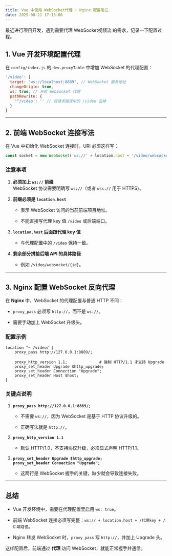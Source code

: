 ```yaml
---
title: Vue 中使用 WebSocket代理 + Nginx 配置笔记
date: 2025-08-21 17:13:00
---
```


最近进行项目开发，遇到需要代理 WebSocket视频流 的需求，记录一下配置过程。

## 1. Vue 开发环境配置代理

在 `config/index.js` 的 `dev.proxyTable` 中增加 WebSocket 的代理配置：

```js
'/video': {
  target: "ws://localhost:8889", // WebSocket 服务地址
  changeOrigin: true,
  ws: true, // 开启 WebSocket 代理
  pathRewrite: {
    '^/video': '' // 将请求路径中的 /video 去掉
  }
}
```

---

## 2. 前端 WebSocket 连接写法

在 Vue 中初始化 WebSocket 连接时，URI 必须这样写：

```js
const socket = new WebSocket('ws://' + location.host + '/video/websocket/' + id);
```

### 注意事项

1. **必须加上 `ws://` 前缀**  
    WebSocket 协议需要明确写 `ws://`（或者 `wss://` 用于 HTTPS）。
    
2. **前缀必须是 `location.host`**
    
    - 表示 WebSocket 访问的当前前端项目地址。
        
    - 不能直接写代理 key 值 `/video` 或后端端口。
        
3. **`location.host` 后面跟代理 key 值**
    
    - 与代理配置中的 `/video` 保持一致。
        
4. **剩余部分拼接后端 API 的具体路径**
    
    - 例如 `/video/websocket/{id}`。

---

## 3. Nginx 配置 WebSocket 反向代理

在 **Nginx** 中，WebSocket 的代理配置与普通 HTTP 不同：

- `proxy_pass` 必须写 `http://`，而不是 `ws://`。
    
- 需要手动加上 WebSocket 升级头。

### 配置示例

```nginx
location ^~ /video/ {
    proxy_pass http://127.0.0.1:8889/;

    proxy_http_version 1.1;              # 强制 HTTP/1.1 才支持 Upgrade
    proxy_set_header Upgrade $http_upgrade;
    proxy_set_header Connection "Upgrade";
    proxy_set_header Host $host;
}
```

### 关键点说明

1. **`proxy_pass http://127.0.0.1:8889/;`**
    
    - 不需要 `ws://`，因为 WebSocket 是基于 HTTP 协议升级的。
        
    - 正确写法就是 `http://`。
        
2. **`proxy_http_version 1.1`**
    
    - 默认 HTTP/1.0，不支持协议升级，必须显式声明 HTTP/1.1。
        
3. **`proxy_set_header Upgrade $http_upgrade;`**  
    **`proxy_set_header Connection "Upgrade";`**
    
    - 这两行是 WebSocket 握手的关键，缺少就会导致连接失败。

---

## 总结

- Vue 开发环境中，需要在代理配置里启用 `ws: true`。
    
- 前端 WebSocket 连接必须写完整：`ws:// + location.host + /代理key + /后端路径`。
    
- Nginx 转发 WebSocket 时，`proxy_pass` 写 `http://`，并加上 Upgrade 头。

这样配置后，前端通过 **代理** 访问 WebSocket，就能正常握手并通信。
